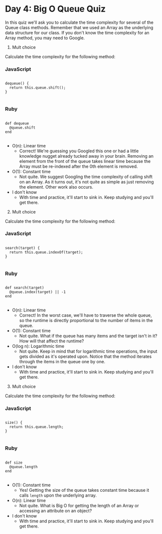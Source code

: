 # Day 4: Big O Queue Quiz

In this quiz we'll ask you to calculate the time complexity for several of the Queue class methods. Remember that we used an Array as the underlying data structure for our class. If you don't know the time complexity for an Array method, you may need to Google.

1. Mult choice

Calculate the time complexity for the following method:

<h3>JavaScript</h3>
<pre>
<code>
dequeue() {
  return this.queue.shift();
}
</code>
</pre>

<h3>Ruby</h3>
<pre>
<code>
def dequeue
  @queue.shift
end
</code>
</pre>

- O(n): Linear time
  - Correct! We're guessing you Googled this one or had a little knowledge nugget already tucked away in your brain. Removing an element from the front of the queue takes linear time because the Array must be re-indexed after the 0th element is removed.
- O(1): Constant time
  - Not quite. We suggest Googling the time complexity of calling shift on an Array. As it turns out, it's not quite as simple as just removing the element. Other work also occurs.
- I don't know
  - With time and practice, it'll start to sink in. Keep studying and you'll get there.

2. Mult choice

Calculate the time complexity for the following method:

<h3>JavaScript</h3>
<pre>
<code>
search(target) {
  return this.queue.indexOf(target);
}
</code>
</pre>

<h3>Ruby</h3>
<pre>
<code>
def search(target)
  @queue.index(target) || -1
end
</code>
</pre>

- O(n): Linear time
  - Correct! In the worst case, we'll have to traverse the whole queue, so the runtime is directly proportional to the number of items in the queue.
- O(1): Constant time
  - Not quite. What if the queue has many items and the target isn't in it? How will that affect the runtime?
- O(log n): Logarithmic time
  - Not quite. Keep in mind that for logarithmic time operations, the input gets divided as it's operated upon. Notice that the method iterates through the items in the queue one by one.
- I don't know
  - With time and practice, it'll start to sink in. Keep studying and you'll get there.

3. Mult choice

Calculate the time complexity for the following method:

<h3>JavaScript</h3>
<pre>
<code>
size() {
  return this.queue.length;
}
</code>
</pre>

<h3>Ruby</h3>
<pre>
<code>
def size
  @queue.length
end
</code>
</pre>

- O(1): Constant time
  - Yes! Getting the size of the queue takes constant time because it calls <code>length</code> upon the underlying array. 
- O(n): Linear time
  - Not quite. What is Big O for getting the length of an Array or accessing an attribute on an object? 
- I don't know
  - With time and practice, it'll start to sink in. Keep studying and you'll get there.